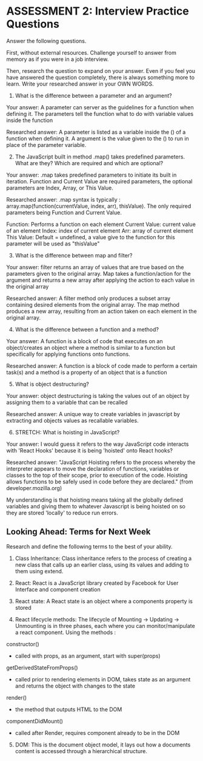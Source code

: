 # ASSESSMENT 2: Interview Practice Questions

Answer the following questions.

First, without external resources. Challenge yourself to answer from memory as if you were in a job interview.

Then, research the question to expand on your answer. Even if you feel you have answered the question completely, there is always something more to learn. Write your researched answer in your OWN WORDS.

1. What is the difference between a parameter and an argument?

  Your answer: A parameter can server as the guidelines for a function when defining it. The parameters tell the function what to do with variable values inside the function

  Researched answer: A parameter is listed as a variable inside the () of a function when defining it. A argument is the value given to the () to run in place of the parameter variable.



2. The JavaScript built in method .map() takes predefined parameters. What are they? Which are required and which are optional?

  Your answer:  .map takes predefined parameters to initiate its built in iteration. Function and Current Value are required parameters, the optional parameters are Index, Array, or This Value.

  Researched answer: .map syntax is typically : array.map(function(currentValue, index, arr), thisValue). The only required parameters being Function and Current Value. 

  Function: Performs a function on each element 
  Current Value: current value of an element
  Index: index of current element
  Arr: array of current element
  This Value: Default = undefined, a value give to the function for this parameter will be used as "thisValue"



3. What is the difference between map and filter?

  Your answer: filter returns an array of values that are true based on the parameters given to the original array. Map takes a function/action for the argument and returns a new array after applying the action to each value in the original array

  Researched answer: A filter method only produces a subset array containing desired elements from the original array. The map method produces a new array, resulting from an action taken on each element in the original array.



4. What is the difference between a function and a method?

  Your answer: A function is a block of code that executes on an object/creates an object where a method is similar to a function but specifically for applying functions onto functions. 

  Researched answer: A function is a block of code made to perform a certain task(s) and a method is a property of an object that is a function 



5. What is object destructuring?

  Your answer: object destructuring is taking the values out of an object by assigning them to a variable that can be recalled

  Researched answer: A unique way to create variables in javascript by extracting and objects values as recallable variables.



6. STRETCH: What is hoisting in JavaScript?

  Your answer: I would guess it refers to the way JavaScript code interacts with 'React Hooks' because it is being 'hoisted' onto React hooks?

  Researched answer: "JavaScript Hoisting refers to the process whereby the interpreter appears to move the declaration of functions, variables or classes to the top of their scope, prior to execution of the code. Hoisting allows functions to be safely used in code before they are declared." (from developer.mozilla.org)

  My understanding is that hoisting means taking all the globally defined variables and giving them to whatever Javascript is being hoisted on so they are stored 'locally' to reduce run errors.




## Looking Ahead: Terms for Next Week

Research and define the following terms to the best of your ability.

1. Class Inheritance: Class inheritance refers to the process of creating a new class that calls up an earlier class, using its values and adding to them using extend. 

2. React: React is a JavaScript library created by Facebook for User Interface and component creation

3. React state: A React state is an object where a components property is stored

4. React lifecycle methods: The lifecycle of Mounting -> Updating -> Unmounting is in three phases, each where you can monitor/manipulate a react component. Using the methods : 

constructor()
- called with props, as an argument, start with super(props)

getDerivedStateFromProps()
- called prior to rendering elements in DOM, takes state as an argument and returns the object with changes to the state

render()
- the method that outputs HTML to the DOM 

componentDidMount()
- called after Render, requires component already to be in the DOM

5. DOM: This is the document object model, it lays out how a documents content is accessed through a hierarchical structure. 
